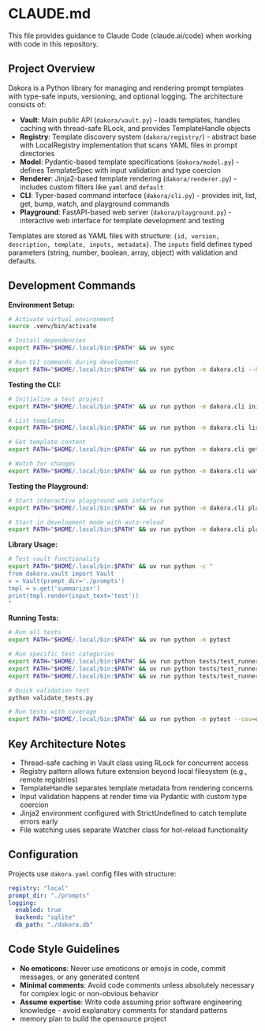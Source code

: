 
# CLAUDE.md

This file provides guidance to Claude Code (claude.ai/code) when working with code in this repository.

## Project Overview

Dakora is a Python library for managing and rendering prompt templates with type-safe inputs, versioning, and optional logging. The architecture consists of:

- **Vault**: Main public API (`dakora/vault.py`) - loads templates, handles caching with thread-safe RLock, and provides TemplateHandle objects
- **Registry**: Template discovery system (`dakora/registry/`) - abstract base with LocalRegistry implementation that scans YAML files in prompt directories
- **Model**: Pydantic-based template specifications (`dakora/model.py`) - defines TemplateSpec with input validation and type coercion
- **Renderer**: Jinja2-based template rendering (`dakora/renderer.py`) - includes custom filters like `yaml` and `default`
- **CLI**: Typer-based command interface (`dakora/cli.py`) - provides init, list, get, bump, watch, and playground commands
- **Playground**: FastAPI-based web server (`dakora/playground.py`) - interactive web interface for template development and testing

Templates are stored as YAML files with structure: `{id, version, description, template, inputs, metadata}`. The `inputs` field defines typed parameters (string, number, boolean, array<string>, object) with validation and defaults.

## Development Commands

**Environment Setup:**
```bash
# Activate virtual environment
source .venv/bin/activate

# Install dependencies
export PATH="$HOME/.local/bin:$PATH" && uv sync

# Run CLI commands during development
export PATH="$HOME/.local/bin:$PATH" && uv run python -m dakora.cli --help
```

**Testing the CLI:**
```bash
# Initialize a test project
export PATH="$HOME/.local/bin:$PATH" && uv run python -m dakora.cli init

# List templates
export PATH="$HOME/.local/bin:$PATH" && uv run python -m dakora.cli list

# Get template content
export PATH="$HOME/.local/bin:$PATH" && uv run python -m dakora.cli get summarizer

# Watch for changes
export PATH="$HOME/.local/bin:$PATH" && uv run python -m dakora.cli watch
```

**Testing the Playground:**
```bash
# Start interactive playground web interface
export PATH="$HOME/.local/bin:$PATH" && uv run python -m dakora.cli playground --port 3000

# Start in development mode with auto-reload
export PATH="$HOME/.local/bin:$PATH" && uv run python -m dakora.cli playground --dev
```

**Library Usage:**
```bash
# Test vault functionality
export PATH="$HOME/.local/bin:$PATH" && uv run python -c "
from dakora.vault import Vault
v = Vault(prompt_dir='./prompts')
tmpl = v.get('summarizer')
print(tmpl.render(input_text='test'))
"
```

**Running Tests:**
```bash
# Run all tests
export PATH="$HOME/.local/bin:$PATH" && uv run python -m pytest

# Run specific test categories
export PATH="$HOME/.local/bin:$PATH" && uv run python tests/test_runner.py unit
export PATH="$HOME/.local/bin:$PATH" && uv run python tests/test_runner.py integration
export PATH="$HOME/.local/bin:$PATH" && uv run python tests/test_runner.py performance

# Quick validation test
python validate_tests.py

# Run tests with coverage
export PATH="$HOME/.local/bin:$PATH" && uv run python -m pytest --cov=dakora
```

## Key Architecture Notes

- Thread-safe caching in Vault class using RLock for concurrent access
- Registry pattern allows future extension beyond local filesystem (e.g., remote registries)
- TemplateHandle separates template metadata from rendering concerns
- Input validation happens at render time via Pydantic with custom type coercion
- Jinja2 environment configured with StrictUndefined to catch template errors early
- File watching uses separate Watcher class for hot-reload functionality

## Configuration

Projects use `dakora.yaml` config files with structure:
```yaml
registry: "local"
prompt_dir: "./prompts"
logging:
  enabled: true
  backend: "sqlite"
  db_path: "./dakora.db"
```

## Code Style Guidelines

- **No emoticons**: Never use emoticons or emojis in code, commit messages, or any generated content
- **Minimal comments**: Avoid code comments unless absolutely necessary for complex logic or non-obvious behavior
- **Assume expertise**: Write code assuming prior software engineering knowledge - avoid explanatory comments for standard patterns
- memory plan to build the opensource project